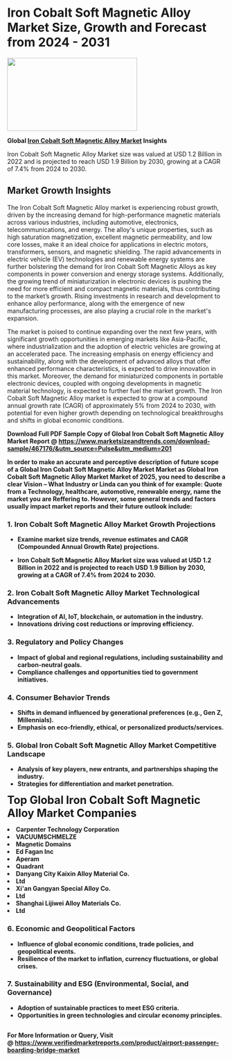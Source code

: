 <H1>Iron Cobalt Soft Magnetic Alloy Market Size, Growth and Forecast from 2024 - 2031</H1><img class="aligncenter size-medium wp-image-584254" src="https://thirdeyenews.in/wp-content/uploads/2024/09/Global-Market-Research-300x168.jpeg" alt="" width="300" height="168" /><p><strong>Global&nbsp;<a href="https://www.marketsizeandtrends.com/download-sample/467176/&amp;utm_source=Pulse&amp;utm_medium=201">Iron Cobalt Soft Magnetic Alloy Market</a> Insights</strong></p><p>Iron Cobalt Soft Magnetic Alloy Market size was valued at USD 1.2 Billion in 2022 and is projected to reach USD 1.9 Billion by 2030, growing at a CAGR of 7.4% from 2024 to 2030.</p><p><h2>Market Growth Insights</h2> <p>The Iron Cobalt Soft Magnetic Alloy market is experiencing robust growth, driven by the increasing demand for high-performance magnetic materials across various industries, including automotive, electronics, telecommunications, and energy. The alloy's unique properties, such as high saturation magnetization, excellent magnetic permeability, and low core losses, make it an ideal choice for applications in electric motors, transformers, sensors, and magnetic shielding. The rapid advancements in electric vehicle (EV) technologies and renewable energy systems are further bolstering the demand for Iron Cobalt Soft Magnetic Alloys as key components in power conversion and energy storage systems. Additionally, the growing trend of miniaturization in electronic devices is pushing the need for more efficient and compact magnetic materials, thus contributing to the market’s growth. Rising investments in research and development to enhance alloy performance, along with the emergence of new manufacturing processes, are also playing a crucial role in the market's expansion.</p> <p><strong></strong></p> <p>The market is poised to continue expanding over the next few years, with significant growth opportunities in emerging markets like Asia-Pacific, where industrialization and the adoption of electric vehicles are growing at an accelerated pace. The increasing emphasis on energy efficiency and sustainability, along with the development of advanced alloys that offer enhanced performance characteristics, is expected to drive innovation in this market. Moreover, the demand for miniaturized components in portable electronic devices, coupled with ongoing developments in magnetic material technology, is expected to further fuel the market growth. The Iron Cobalt Soft Magnetic Alloy market is expected to grow at a compound annual growth rate (CAGR) of approximately 5% from 2024 to 2030, with potential for even higher growth depending on technological breakthroughs and shifts in global economic conditions.</p> <p><strong></p><p><span class=""><strong>Download Full PDF Sample Copy of Global Iron Cobalt Soft Magnetic Alloy Market Report</strong> @ <a href="https://www.marketsizeandtrends.com/download-sample/467176/&amp;utm_source=Pulse&amp;utm_medium=201" target="_blank">https://www.marketsizeandtrends.com/download-sample/467176/&amp;utm_source=Pulse&amp;utm_medium=201</a></span></p><p>In order to make an accurate and perceptive description of future scope of a Global&nbsp;Iron Cobalt Soft Magnetic Alloy Market Market as Global&nbsp;Iron Cobalt Soft Magnetic Alloy Market Market of 2025, you need to describe a clear Vision &ndash; What Industry or Linda can you think of for example: Quote from a Technology, healthcare, automotive, renewable energy, name the market you are Reffering to. However, some general trends and factors usually impact market reports and their future outlook include:</p><h3>1.&nbsp;<strong>Iron Cobalt Soft Magnetic Alloy Market Growth Projections</strong></h3><ul><li>Examine market size trends, revenue estimates and CAGR (Compounded Annual Growth Rate) projections.</li><li><p>Iron Cobalt Soft Magnetic Alloy Market size was valued at USD 1.2 Billion in 2022 and is projected to reach USD 1.9 Billion by 2030, growing at a CAGR of 7.4% from 2024 to 2030.</p></li></ul><h3>2.&nbsp;<strong>Iron Cobalt Soft Magnetic Alloy Market Technological Advancements</strong></h3><ul><li>Integration of AI, IoT, blockchain, or automation in the industry.</li><li>Innovations driving cost reductions or improving efficiency.</li></ul><h3>3.&nbsp;<strong>Regulatory and Policy Changes</strong></h3><ul><li>Impact of global and regional regulations, including sustainability and carbon-neutral goals.</li><li>Compliance challenges and opportunities tied to government initiatives.</li></ul><h3>4.&nbsp;<strong>Consumer Behavior Trends</strong></h3><ul><li>Shifts in demand influenced by generational preferences (e.g., Gen Z, Millennials).</li><li>Emphasis on eco-friendly, ethical, or personalized products/services.</li></ul><h3>5.&nbsp;<strong>Global Iron Cobalt Soft Magnetic Alloy Market Competitive Landscape</strong></h3><ul><li>Analysis of key players, new entrants, and partnerships shaping the industry.</li><li>Strategies for differentiation and market penetration.</li></ul><p data-pm-slice="1 1 []"><span style="color: inherit; font-family: inherit; font-size: 25px;">Top Global Iron Cobalt Soft Magnetic Alloy Market Companies</span></p><div class="" data-test-id=""><p><li>Carpenter Technology Corporation</li><li> VACUUMSCHMELZE</li><li> Magnetic Domains</li><li> Ed Fagan Inc</li><li> Aperam</li><li> Quadrant</li><li> Danyang City Kaixin Alloy Material Co.</li><li> Ltd</li><li> Xi'an Gangyan Special Alloy Co.</li><li> Ltd</li><li> Shanghai Lijiwei Alloy Materials Co.</li><li> Ltd</li></p></div><h3>6.&nbsp;<strong>Economic and Geopolitical Factors</strong></h3><ul><li>Influence of global economic conditions, trade policies, and geopolitical events.</li><li>Resilience of the market to inflation, currency fluctuations, or global crises.</li></ul><h3>7.&nbsp;<strong>Sustainability and ESG (Environmental, Social, and Governance)</strong></h3><ul><li>Adoption of sustainable practices to meet ESG criteria.</li><li>Opportunities in green technologies and circular economy principles.</li></ul><h2><strong style="font-size: 14px;">For More Information or Query, Visit @&nbsp;</strong><a style="background-color: #ffffff; font-size: 14px;" href="https://www.marketsizeandtrends.com/report/iron-cobalt-soft-magnetic-alloy-market/" target="_blank">https://www.verifiedmarketreports.com/product/airport-passenger-boarding-bridge-market</a></h2>
